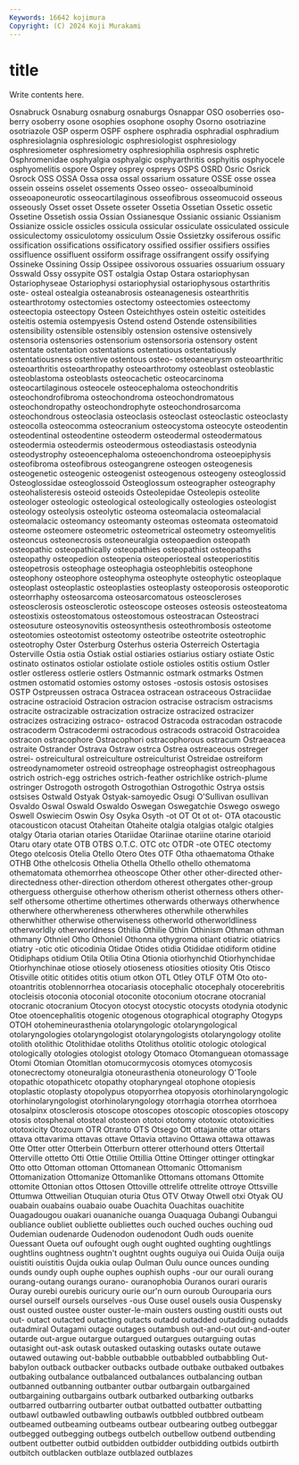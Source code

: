 ```yaml
---
Keywords: 16642 kojimura
Copyright: (C) 2024 Koji Murakami
---
```


# title

Write contents here.




Osnabruck Osnaburg osnaburg osnaburgs Osnappar OSO osoberries oso-berry osoberry osone
osophies osophone osophy Osorno osotriazine osotriazole OSP osperm OSPF osphere
osphradia osphradial osphradium osphresiolagnia osphresiologic osphresiologist osphresiology osphresiometer osphresiometry osphresiophilia
osphresis osphretic Osphromenidae osphyalgia osphyalgic osphyarthritis osphyitis osphyocele osphyomelitis ospore
Osprey osprey ospreys OSPS OSRD Osric Osrick Osrock OSS OSSA
Ossa ossa ossal ossarium ossature OSSE osse ossea ossein osseins
osselet ossements Osseo osseo- osseoalbuminoid osseoaponeurotic osseocartilaginous osseofibrous osseomucoid osseous
osseously Osset osset Ossete osseter Ossetia Ossetian Ossetic ossetic Ossetine
Ossetish ossia Ossian Ossianesque Ossianic ossianic Ossianism Ossianize ossicle ossicles
ossicula ossicular ossiculate ossiculated ossicule ossiculectomy ossiculotomy ossiculum Ossie Ossietzky
ossiferous ossific ossification ossifications ossificatory ossified ossifier ossifiers ossifies ossifluence
ossifluent ossiform ossifrage ossifrangent ossify ossifying Ossineke Ossining Ossip Ossipee
ossivorous ossuaries ossuarium ossuary Osswald Ossy ossypite OST ostalgia Ostap
Ostara ostariophysan Ostariophyseae Ostariophysi ostariophysial ostariophysous ostarthritis oste- osteal ostealgia
osteanabrosis osteanagenesis ostearthritis ostearthrotomy ostectomies ostectomy osteectomies osteectomy osteectopia osteectopy
Osteen Osteichthyes ostein osteitic osteitides osteitis ostemia ostempyesis Ostend ostend
Ostende ostensibilities ostensibility ostensible ostensibly ostension ostensive ostensively ostensoria ostensories
ostensorium ostensorsoria ostensory ostent ostentate ostentation ostentations ostentatious ostentatiously ostentatiousness
ostentive ostentous osteo- osteoaneurysm osteoarthritic osteoarthritis osteoarthropathy osteoarthrotomy osteoblast osteoblastic
osteoblastoma osteoblasts osteocachetic osteocarcinoma osteocartilaginous osteocele osteocephaloma osteochondritis osteochondrofibroma osteochondroma
osteochondromatous osteochondropathy osteochondrophyte osteochondrosarcoma osteochondrous osteoclasia osteoclasis osteoclast osteoclastic osteoclasty
osteocolla osteocomma osteocranium osteocystoma osteocyte osteodentin osteodentinal osteodentine osteoderm osteodermal
osteodermatous osteodermia osteodermis osteodermous osteodiastasis osteodynia osteodystrophy osteoencephaloma osteoenchondroma osteoepiphysis
osteofibroma osteofibrous osteogangrene osteogen osteogenesis osteogenetic osteogenic osteogenist osteogenous osteogeny
osteoglossid Osteoglossidae osteoglossoid Osteoglossum osteographer osteography osteohalisteresis osteoid osteoids Osteolepidae
Osteolepis osteolite osteologer osteologic osteological osteologically osteologies osteologist osteology osteolysis
osteolytic osteoma osteomalacia osteomalacial osteomalacic osteomancy osteomanty osteomas osteomata osteomatoid
osteome osteomere osteometric osteometrical osteometry osteomyelitis osteoncus osteonecrosis osteoneuralgia osteopaedion
osteopath osteopathic osteopathically osteopathies osteopathist osteopaths osteopathy osteopedion osteopenia osteoperiosteal
osteoperiostitis osteopetrosis osteophage osteophagia osteophlebitis osteophone osteophony osteophore osteophyma osteophyte
osteophytic osteoplaque osteoplast osteoplastic osteoplasties osteoplasty osteoporosis osteoporotic osteorrhaphy osteosarcoma
osteosarcomatous osteoscleroses osteosclerosis osteosclerotic osteoscope osteoses osteosis osteosteatoma osteostixis osteostomatous
osteostomous osteostracan Osteostraci osteosuture osteosynovitis osteosynthesis osteothrombosis osteotome osteotomies osteotomist
osteotomy osteotribe osteotrite osteotrophic osteotrophy Oster Osterburg Osterhus osteria Osterreich
Ostertagia Osterville Ostia ostia Ostiak ostial ostiaries ostiarius ostiary ostiate
Ostic ostinato ostinatos ostiolar ostiolate ostiole ostioles ostitis ostium Ostler
ostler ostleress ostlerie ostlers Ostmannic ostmark ostmarks Ostmen ostmen ostomatid
ostomies ostomy ostoses -ostosis ostosis ostosises OSTP Ostpreussen ostraca Ostracea
ostracean ostraceous Ostraciidae ostracine ostracioid Ostracion ostracion ostracise ostracism ostracisms
ostracite ostracizable ostracization ostracize ostracized ostracizer ostracizes ostracizing ostraco- ostracod
Ostracoda ostracodan ostracode ostracoderm Ostracodermi ostracodous ostracods ostracoid Ostracoidea ostracon
ostracophore Ostracophori ostracophorous ostracum Ostraeacea ostraite Ostrander Ostrava Ostraw ostrca
Ostrea ostreaceous ostreger ostrei- ostreicultural ostreiculture ostreiculturist Ostreidae ostreiform ostreodynamometer
ostreoid ostreophage ostreophagist ostreophagous ostrich ostrich-egg ostriches ostrich-feather ostrichlike ostrich-plume
ostringer Ostrogoth ostrogoth Ostrogothian Ostrogothic Ostrya ostsis ostsises Ostwald Ostyak
Ostyak-samoyedic Osugi O'Sullivan osullivan Osvaldo Oswal Oswald Oswaldo Oswegan Oswegatchie
Oswego oswego Oswell Oswiecim Oswin Osy Osyka Osyth -ot OT
Ot ot ot- OTA otacoustic otacousticon otacust Otaheitan Otaheite otalgia
otalgias otalgic otalgies otalgy Otaria otarian otaries Otariidae Otariinae otariine
otarine otarioid Otaru otary otate OTB OTBS O.T.C. OTC otc
OTDR -ote OTEC otectomy Otego otelcosis Otelia Otello Otero Otes
OTF Otha othaematoma Othake OTHB Othe othelcosis Othelia Othella Othello
othello othematoma othematomata othemorrhea otheoscope Other other other-directed other-directedness other-direction
otherdom otherest othergates other-group otherguess otherguise otherhow otherism otherist otherness
others other-self othersome othertime othertimes otherwards otherways otherwhence otherwhere otherwhereness
otherwheres otherwhile otherwhiles otherwhither otherwise otherwiseness otherworld otherworldliness otherworldly otherworldness
Othilia Othilie Othin Othinism Othman othman othmany Othniel Otho Othoniel
Othonna othygroma otiant otiatric otiatrics otiatry -otic otic oticodinia Otidae
Otides otidia Otididae otidiform otidine Otidiphaps otidium Otila Otilia Otina
Otionia otiorhynchid Otiorhynchidae Otiorhynchinae otiose otiosely otioseness otiosities otiosity Otis
Otisco Otisville otitic otitides otitis otium otkon OTL Otley OTLF
OTM Oto oto- otoantritis otoblennorrhea otocariasis otocephalic otocephaly otocerebritis otocleisis
otoconia otoconial otoconite otoconium otocrane otocranial otocranic otocranium Otocyon otocyst
otocystic otocysts otodynia otodynic Otoe otoencephalitis otogenic otogenous otographical otography
Otogyps OTOH otohemineurasthenia otolaryngologic otolaryngological otolaryngologies otolaryngologist otolaryngologists otolaryngology otolite
otolith otolithic Otolithidae otoliths Otolithus otolitic otologic otological otologically otologies
otologist otology Otomaco Otomanguean otomassage Otomi Otomian Otomitlan otomucormycosis otomyces
otomycosis otonecrectomy otoneuralgia otoneurasthenia otoneurology O'Toole otopathic otopathicetc otopathy otopharyngeal
otophone otopiesis otoplastic otoplasty otopolypus otopyorrhea otopyosis otorhinolaryngologic otorhinolaryngologist otorhinolaryngology
otorrhagia otorrhea otorrhoea otosalpinx otosclerosis otoscope otoscopes otoscopic otoscopies otoscopy
otosis otosphenal otosteal otosteon ototoi ototomy ototoxic ototoxicities ototoxicity Otozoum
OTR Otranto OTS Otsego Ott ottajanite ottar ottars ottava ottavarima
ottavas ottave Ottavia ottavino Ottawa ottawa ottawas Otte Otter otter
Otterbein Otterburn otterer otterhound otters Ottertail Otterville ottetto Otti Ottie
Ottilie Ottillia Ottine Ottinger ottinger ottingkar Otto otto Ottoman ottoman
Ottomanean Ottomanic Ottomanism Ottomanization Ottomanize Ottomanlike Ottomans ottomans Ottomite ottomite
Ottonian ottos Ottosen Ottoville ottrelife ottrelite ottroye Ottsville Ottumwa Ottweilian
Otuquian oturia Otus OTV Otway Otwell otxi Otyak OU ouabain
ouabains ouabaio ouabe Ouachita Ouachitas ouachitite Ouagadougou ouakari ouananiche ouanga
Ouaquaga Oubangi Oubangui oubliance oubliet oubliette oubliettes ouch ouched ouches
ouching oud Oudemian oudenarde Oudenodon oudenodont Oudh ouds ouenite Ouessant
Oueta ouf oufought ough ought oughted oughting oughtlings oughtlins oughtness
oughtn't oughtnt oughts ouguiya oui Ouida Ouija ouija ouistiti ouistitis
Oujda oukia oulap Oulman Oulu ounce ounces ounding ounds oundy
ouph ouphe ouphes ouphish ouphs -our our ourali ourang ourang-outang
ourangs ourano- ouranophobia Ouranos ourari ouraris Ouray ourebi ourebis ouricury
ourie our'n ourn ouroub Ourouparia ours oursel ourself oursels ourselves
-ous Ouse ousel ousels ousia Ouspensky oust ousted oustee ouster
ouster-le-main ousters ousting oustiti ousts out out- outact outacted outacting
outacts outadd outadded outadding outadds outadmiral Outagami outage outages outambush
out-and-out out-and-outer outarde out-argue outargue outargued outargues outarguing outas outasight
out-ask outask outasked outasking outasks outate outawe outawed outawing out-babble
outbabble outbabbled outbabbling Out-babylon outback outbacker outbacks outbade outbake outbaked
outbakes outbaking outbalance outbalanced outbalances outbalancing outban outbanned outbanning outbanter
outbar outbargain outbargained outbargaining outbargains outbark outbarked outbarking outbarks outbarred
outbarring outbarter outbat outbatted outbatter outbatting outbawl outbawled outbawling outbawls
outbbled outbbred outbeam outbeamed outbeaming outbeams outbear outbearing outbeg outbeggar
outbegged outbegging outbegs outbelch outbellow outbend outbending outbent outbetter outbid
outbidden outbidder outbidding outbids outbirth outbitch outblacken outblaze outblazed outblazes
